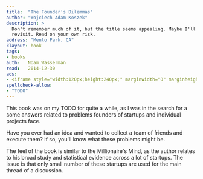 ```yaml
---
title:	"The Founder's Dilemmas"
author: "Wojciech Adam Koszek"
description: >
  Don't remember much of it, but the title seems appealing. Maybe I'll
  revisit. Read on your own risk.
address: "Menlo Park, CA"
klayout: book
tags:
- books
auth:	Noam Wasserman
read:	2014-12-30
ads:
- <iframe style="width:120px;height:240px;" marginwidth="0" marginheight="0" scrolling="no" frameborder="0" src="//ws-na.amazon-adsystem.com/widgets/q?ServiceVersion=20070822&OneJS=1&Operation=GetAdHtml&MarketPlace=US&source=ss&ref=ss_til&ad_type=product_link&tracking_id=wkoszek08-20&marketplace=amazon&region=US&placement=0691158304&asins=0691158304&linkId=32IZJM7F5GYU3YXI&show_border=false&link_opens_in_new_window=true&price_color=333333&title_color=C00000&bg_color=FFFFFF"></iframe>
spellcheck-allow:
- "TODO"
---
```

This book was on my TODO for quite a while, as I was in the search for a
some answers related to problems founders of startups and individual
projects face.

Have you ever had an idea and wanted to collect a team of friends and
execute them? If so, you'll know what these problems might be.

The feel of the book is similar to the Millionaire's Mind, as the author
relates to his broad study and statistical evidence across a lot of
startups.
The issue is that only small number of these startups are used for the main
thread of a discussion.

